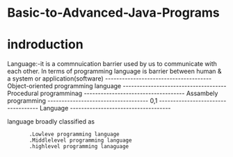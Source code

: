 #                                                  Basic-to-Advanced-Java-Programs

  #                                                       indroduction
  
Language:-it is a commnuication barrier used by us to communicate with each other. In terms of programming language is barrier between human & a system or application(software)
                                                   --------------------------------------
                                                    Object-oriented programming language
                                                    -------------------------------------
                                                    Procedural programminag
                                                    ------------------------------------
                                                    Assambely programming
                                                    ------------------------------------
                                                     0,1
                                                     -----------------------------------
                                                     Language
                                                    ------------------------------------
                                                     

language broadly classified as

           .Lowleve programming language 
           .Middlelevel programming language
           .highlevel programming lanaguage
